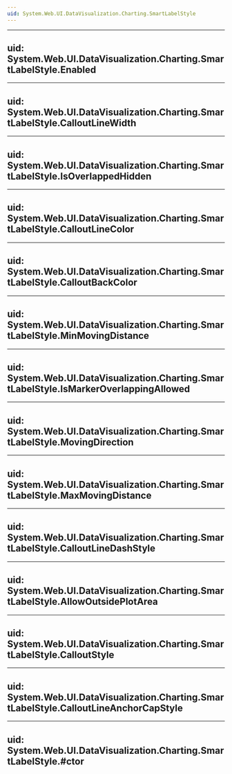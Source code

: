 ```yaml
---
uid: System.Web.UI.DataVisualization.Charting.SmartLabelStyle
---
```


---
uid: System.Web.UI.DataVisualization.Charting.SmartLabelStyle.Enabled
---

---
uid: System.Web.UI.DataVisualization.Charting.SmartLabelStyle.CalloutLineWidth
---

---
uid: System.Web.UI.DataVisualization.Charting.SmartLabelStyle.IsOverlappedHidden
---

---
uid: System.Web.UI.DataVisualization.Charting.SmartLabelStyle.CalloutLineColor
---

---
uid: System.Web.UI.DataVisualization.Charting.SmartLabelStyle.CalloutBackColor
---

---
uid: System.Web.UI.DataVisualization.Charting.SmartLabelStyle.MinMovingDistance
---

---
uid: System.Web.UI.DataVisualization.Charting.SmartLabelStyle.IsMarkerOverlappingAllowed
---

---
uid: System.Web.UI.DataVisualization.Charting.SmartLabelStyle.MovingDirection
---

---
uid: System.Web.UI.DataVisualization.Charting.SmartLabelStyle.MaxMovingDistance
---

---
uid: System.Web.UI.DataVisualization.Charting.SmartLabelStyle.CalloutLineDashStyle
---

---
uid: System.Web.UI.DataVisualization.Charting.SmartLabelStyle.AllowOutsidePlotArea
---

---
uid: System.Web.UI.DataVisualization.Charting.SmartLabelStyle.CalloutStyle
---

---
uid: System.Web.UI.DataVisualization.Charting.SmartLabelStyle.CalloutLineAnchorCapStyle
---

---
uid: System.Web.UI.DataVisualization.Charting.SmartLabelStyle.#ctor
---
